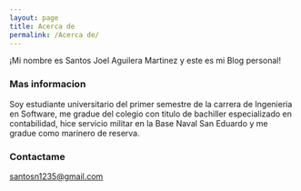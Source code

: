 ```yaml
---
layout: page
title: Acerca de
permalink: /Acerca de/
---
```


¡Mi nombre es Santos Joel Aguilera Martinez y este es mi Blog personal!

### Mas informacion

Soy estudiante universitario del primer semestre de la carrera de Ingenieria en Software, me gradue del colegio con titulo de bachiller especializado en contabilidad, hice servicio militar en la Base Naval San Eduardo y me gradue como marinero de reserva.

### Contactame

santosn1235@gmail.com
